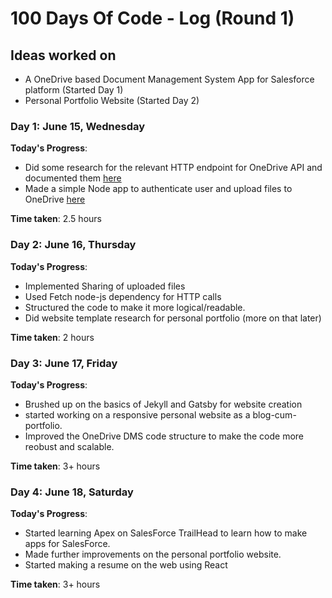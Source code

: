 # 100 Days Of Code - Log (Round 1)

## Ideas worked on

- A OneDrive based Document Management System App for Salesforce platform (Started Day 1)
- Personal Portfolio Website (Started Day 2)

### Day 1: June 15, Wednesday

**Today's Progress**:

- Did some research for the relevant HTTP endpoint for OneDrive API and documented them [here](https://github.com/Yashpandey4/OneDriveCLI/blob/master/Helpers/DesignFlow.md)
- Made a simple Node app to authenticate user and upload files to OneDrive [here](https://github.com/Yashpandey4/OneDriveSalesForce/tree/master/uploadScript)

**Time taken**: 2.5 hours

### Day 2: June 16, Thursday

**Today's Progress**:

- Implemented Sharing of uploaded files
- Used Fetch node-js dependency for HTTP calls
- Structured the code to make it more logical/readable.
- Did website template research for personal portfolio (more on that later)

**Time taken**: 2 hours

### Day 3: June 17, Friday

**Today's Progress**:

- Brushed up on the basics of Jekyll and Gatsby for website creation
- started working on a responsive personal website as a blog-cum-portfolio. 
- Improved the OneDrive DMS code structure to make the code more reobust and scalable.

**Time taken**: 3+ hours

### Day 4: June 18, Saturday

**Today's Progress**:

- Started learning Apex on SalesForce TrailHead to learn how to make apps for SalesForce.  
- Made further improvements on the personal portfolio website.
- Started making a resume on the web using React

**Time taken**: 3+ hours
